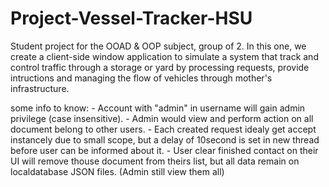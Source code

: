 # Project-Vessel-Tracker-HSU
Student project for the OOAD & OOP subject, group of 2.
In this one, we create a client-side window application to simulate a system that track and control traffic through a storage or yard by processing requests, provide intructions and managing the flow of vehicles through mother's infrastructure.



some info to know:
    - Account with "admin" in username will gain admin privilege (case insensitive).
    - Admin would view and perform action on all document belong to other users.
    - Each created request idealy get accept instancely due to small scope, but a delay of 10second is set in new thread before user can be informed about it.
    - User clear finished contact on their UI will remove thouse document from theirs list, but all data remain on localdatabase JSON files. (Admin still view them all)
